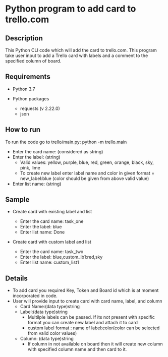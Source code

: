 # Python program to add card to trello.com


## Description

This Python CLI code which will add the card to trello.com. This program take user input to add a Trello card with labels and a comment to the specified column of board.

## Requirements

- Python 3.7
- Python packages

  - requests (v 2.22.0)
  - json

 ## How to run

To run the code go to trello/main.py:
  python -m trello.main
  
  - Enter the card name: (considered as string)
  - Enter the label: (string)
      - Valid values: yellow, purple, blue, red, green, orange, black, sky, pink, lime
      - To create new label enter label name and color in given format = new_label:blue (color should be given from above valid value)
  - Enter list name: (string)
  
 ## Sample
 
 - Create card with existing label and list
   - Enter the card name: task_one
   - Enter the label: blue
   - Enter list name: Done
   
 - Create card with custom label and list
   - Enter the card name: task_two
   - Enter the label: blue,custom_lb1:red,sky
   - Enter list name: custom_list1
   
 ## Details
 
 - To add card you required Key, Token and Board id which is at moment incorporated in code.
 - User will provide input to create card with card name, label, and column
	- Card Name:(data type)string
	- Label:(data type)string
	  - Multilple labels can be passed. If its not present with specific format you can create new label and attach it to card
	  - custom label format : name of label:color(color can be selected from valid color values)
	- Column: (data type)string
		- If column in not available on board then it will create new column with specified column name and then card to it.
